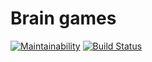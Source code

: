 # Brain games

[![Maintainability](https://api.codeclimate.com/v1/badges/a99a88d28ad37a79dbf6/maintainability)](https://codeclimate.com/github/codeclimate/codeclimate/maintainability)
[![Build Status](https://travis-ci.com/v1valasvegan/frontend-project-lvl1.svg?branch=master)](https://travis-ci.com/v1valasvegan/frontend-project-lvl1)







